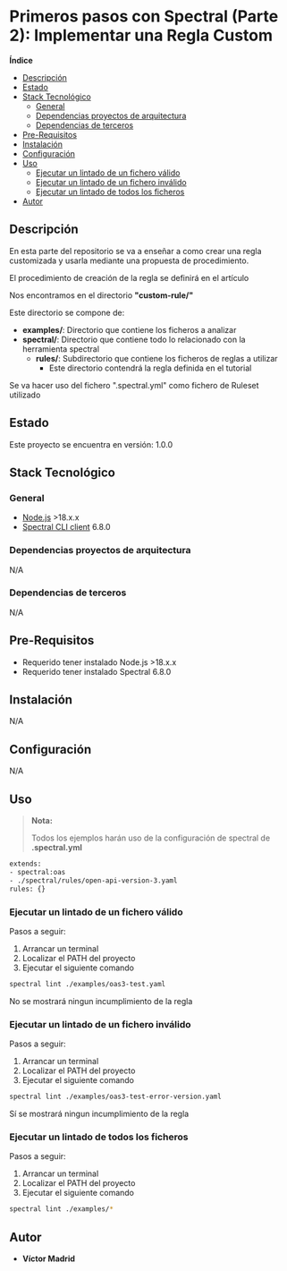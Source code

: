 <h1>Primeros pasos con Spectral (Parte 2): Implementar una Regla Custom</h1>





**Índice**
- [Descripción](#descripción)
- [Estado](#estado)
- [Stack Tecnológico](#stack-tecnológico)
  - [General](#general)
  - [Dependencias proyectos de arquitectura](#dependencias-proyectos-de-arquitectura)
  - [Dependencias de terceros](#dependencias-de-terceros)
- [Pre-Requisitos](#pre-requisitos)
- [Instalación](#instalación)
- [Configuración](#configuración)
- [Uso](#uso)
  - [Ejecutar un lintado de un fichero válido](#ejecutar-un-lintado-de-un-fichero-válido)
  - [Ejecutar un lintado de un fichero inválido](#ejecutar-un-lintado-de-un-fichero-inválido)
  - [Ejecutar un lintado de todos los ficheros](#ejecutar-un-lintado-de-todos-los-ficheros)
- [Autor](#autor)





## Descripción

En esta parte del repositorio se va a enseñar a como crear una regla customizada y usarla mediante una propuesta de procedimiento.

El procedimiento de creación de la regla se definirá en el artículo

Nos encontramos en el directorio **"custom-rule/"**

Este directorio se compone de:

* **examples/**: Directorio que contiene los ficheros a analizar
* **spectral/**: Directorio que contiene todo lo relacionado con la herramienta spectral
  * **rules/**: Subdirectorio que contiene los ficheros de reglas a utilizar
    * Este directorio contendrá la regla definida en el tutorial

Se va hacer uso del fichero ".spectral.yml" como fichero de Ruleset utilizado





## Estado

Este proyecto se encuentra en versión: 1.0.0





## Stack Tecnológico

### General

* [Node.js](https://nodejs.org/es) >18.x.x
* [Spectral CLI client](https://meta.stoplight.io/docs/spectral/9ffa04e052cc1-spectral-cli) 6.8.0


### Dependencias proyectos de arquitectura

N/A


### Dependencias de terceros

N/A





## Pre-Requisitos

* Requerido tener instalado Node.js >18.x.x
* Requerido tener instalado Spectral 6.8.0





## Instalación

N/A





## Configuración

N/A





## Uso

>**Nota:**
>
>Todos los ejemplos harán uso de la configuración de spectral de **.spectral.yml**

```bash
extends:
- spectral:oas
- ./spectral/rules/open-api-version-3.yaml
rules: {}
```



### Ejecutar un lintado de un fichero válido

Pasos a seguir:

1. Arrancar un terminal
2. Localizar el PATH del proyecto
3. Ejecutar el siguiente comando

```bash
spectral lint ./examples/oas3-test.yaml
```

No se mostrará ningun incumplimiento de la regla


### Ejecutar un lintado de un fichero inválido

Pasos a seguir:

1. Arrancar un terminal
2. Localizar el PATH del proyecto
3. Ejecutar el siguiente comando

```bash
spectral lint ./examples/oas3-test-error-version.yaml
```

Sí se mostrará ningun incumplimiento de la regla


### Ejecutar un lintado de todos los ficheros

Pasos a seguir:

1. Arrancar un terminal
2. Localizar el PATH del proyecto
3. Ejecutar el siguiente comando

```bash
spectral lint ./examples/*
```





## Autor

* **Víctor Madrid**